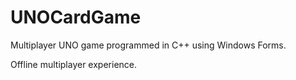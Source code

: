 # UNOCardGame
Multiplayer UNO game programmed in C++ using Windows Forms.

Offline multiplayer experience.
